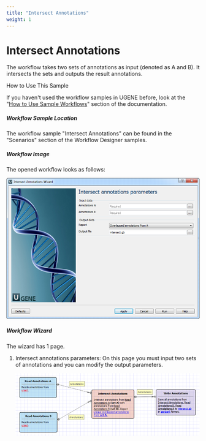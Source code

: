 ```yaml
---
title: "Intersect Annotations"
weight: 1
---
```



# Intersect Annotations

The workflow takes two sets of annotations as input (denoted as A and B). It intersects the sets and outputs the result annotations.

How to Use This Sample

If you haven't used the workflow samples in UGENE before, look at the "[How to Use Sample Workflows](how-to-use-sample-workflows.md)" section of the documentation.

##### Workflow Sample Location

The workflow sample "Intersect Annotations" can be found in the "Scenarios" section of the Workflow Designer samples.

##### Workflow Image

The opened workflow looks as follows:


![](/images/65930554/65930555.png)

##### Workflow Wizard

The wizard has 1 page.

1.  Intersect annotations parameters: On this page you must input two sets of annotations and you can modify the output parameters.


    ![](/images/65930554/65930556.png)
